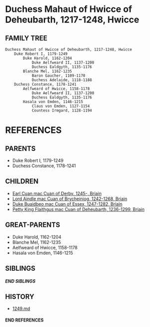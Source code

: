 # Duchess Mahaut of Hwicce of Deheubarth, 1217-1248, Hwicce

## FAMILY TREE 
```
Duchess Mahaut of Hwicce of Deheubarth, 1217-1248, Hwicce
    Duke Robert I, 1179-1249    
        Duke Harold, 1162-1204
            Duke Aelfweard II, 1137-1200
            Duchess Ealdgyth, 1135-1176
        Blanche Mel, 1162-1235
            Baron Gaucher, 1109-1170
            Duchess Adelaide, 1118-1188
    Duchess Constance, 1178-1241
        Aelfweard of Hwicce, 1158-1178
            Duke Aelfweard II, 1137-1200
            Duchess Ealdgyth, 1135-1176
        Hasala von Emden, 1146-1215
            Claus von Emden, 1127-1154
            Countess Irmgard, 1128-1194
```


# REFERENCES

## PARENTS 
* Duke Robert I, 1179-1249
* Duchess Constance, 1178-1241

## CHILDREN 
* [Earl Cuan mac Cuan of Derby, 1245-, Briain](p/cuan_mac_cuan_1245.md)
* [Lord Aindle mac Cuan of Brycheiniog, 1242-1268, Briain](p/aindle_mac_cuan_1242.md)
* [Duke Buaidbeo mac Cuan of Essex, 1247-1282, Briain](p/buaidbeo_mac_cuan_1247.md)
* [Petty King Flaithgus mac Cuan of Deheubarth, 1236-1299, Briain](p/flaithgus_mac_cuan_1236.md)


## GREAT-PARENTS 
* Duke Harold, 1162-1204
* Blanche Mel, 1162-1235
* Aelfweard of Hwicce, 1158-1178
* Hasala von Emden, 1146-1215

## SIBLINGS

##### END SIBLINGS  
## HISTORY
* [1249.md](../h/1249.md)

#### END REFERENCES
